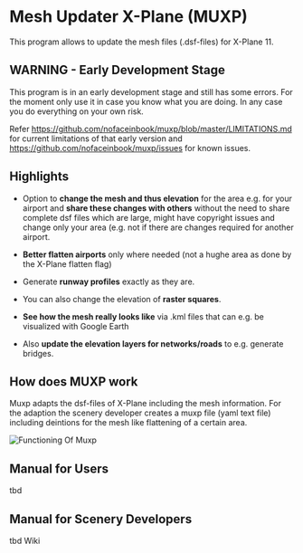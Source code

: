 # Mesh Updater X-Plane (MUXP)
This program allows to update the mesh files (.dsf-files) for X-Plane 11. 

## WARNING - Early Development Stage
This program is in an early development stage and still has some errors. For the moment only use it in case you know what you are doing. In any case you do everything on your own risk.

Refer https://github.com/nofaceinbook/muxp/blob/master/LIMITATIONS.md for current limitations of that early version and https://github.com/nofaceinbook/muxp/issues for known issues.

## Highlights

* Option to **change the mesh and thus elevation** for the area e.g. for your airport and **share these changes with others** without the need to share complete dsf files which are large, might have copyright issues and change only your area (e.g. not if there are changes required for another airport.

* **Better flatten airports** only where needed (not a hughe area as done by the X-Plane flatten flag)

* Generate **runway profiles** exactly as they are.

* You can also change the elevation of **raster squares**.

* **See how the mesh really looks like** via .kml files that can e.g. be visualized with Google Earth

* Also **update the elevation layers for networks/roads** to e.g. generate bridges.

## How does MUXP work

Muxp adapts the dsf-files of X-Plane including the mesh information. For the adaption the scenery developer creates a muxp file (yaml text file) including deintions for the mesh like flattening of a certain area. 

![Functioning Of Muxp](https://github.com/nofaceinbook/muxp/blob/master/doc/images/muxpFunciton.JPG)



## Manual for Users

tbd

## Manual for Scenery Developers

tbd Wiki

